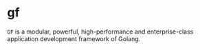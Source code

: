 # gf
`GF` is a modular, powerful, high-performance and enterprise-class application development framework of Golang. 
